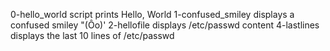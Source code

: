 0-hello_world script prints Hello, World
1-confused_smiley displays a confused smiley "(Ôo)'
2-hellofile displays /etc/passwd content
4-lastlines displays the last 10 lines of /etc/passwd
